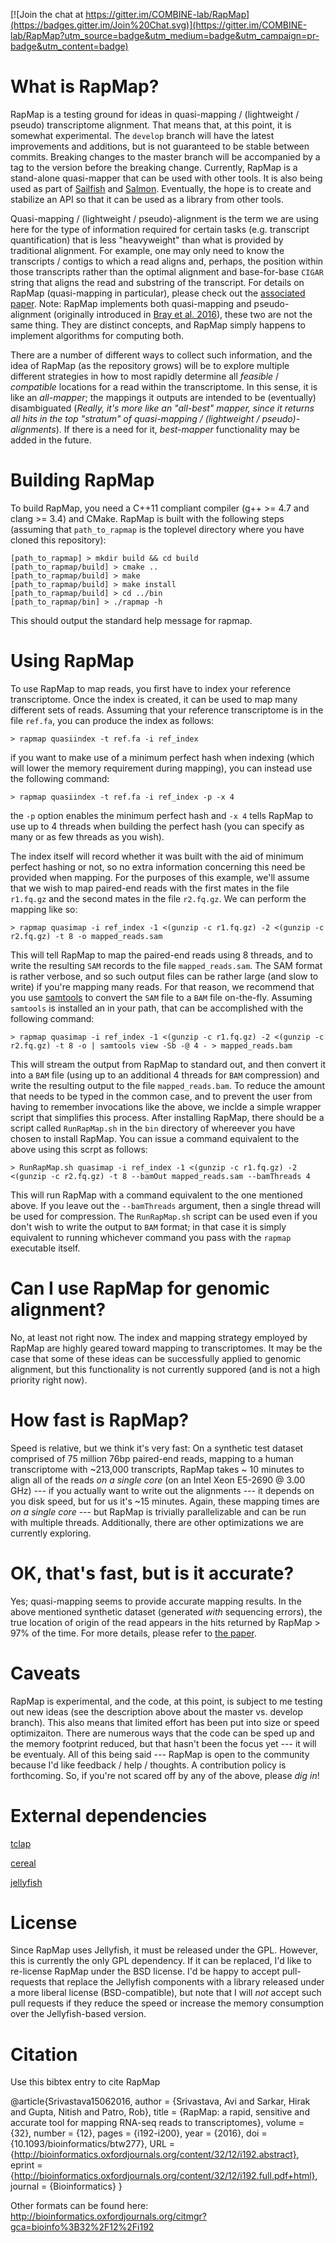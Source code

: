[![Join the chat at https://gitter.im/COMBINE-lab/RapMap](https://badges.gitter.im/Join%20Chat.svg)](https://gitter.im/COMBINE-lab/RapMap?utm_source=badge&utm_medium=badge&utm_campaign=pr-badge&utm_content=badge)

# What is RapMap?

RapMap is a testing ground for ideas in quasi-mapping / (lightweight / pseudo) transcriptome alignment.  That means that, at this point, it is somewhat experimental.  The `develop` branch will have the latest improvements and additions, but is not guaranteed to be stable between commits.  Breaking changes to the master branch will be accompanied by a tag to the version before the breaking change.  Currently, RapMap is a stand-alone quasi-mapper that can be used with other tools.  It is also being used as part of [Sailfish](https://github.com/kingsfordgroup/sailfish) and [Salmon](https://github.com/COMBINE-lab/salmon).  Eventually, the hope is to create and stabilize an API so that it can be used as a library from other tools.

Quasi-mapping / (lightweight / pseudo)-alignment is the term we are using here for the type of information required for certain tasks (e.g. 
transcript quantification) that is less "heavyweight" than what is provided by traditional alignment. For example, one may
only need to know the transcripts / contigs to which a read aligns and, perhaps, the position within those transcripts rather
than the optimal alignment and base-for-base `CIGAR` string that aligns the read and substring of the transcript.  For details on RapMap (quasi-mapping in particular), please check out the [associated paper](http://bioinformatics.oxfordjournals.org/content/32/12/i192.full.pdf). Note: RapMap implements both quasi-mapping and pseudo-alignment (originally introduced in [Bray et al. 2016](http://www.nature.com/nbt/journal/v34/n5/full/nbt.3519.html)), these two are not the same thing. They are distinct concepts, and RapMap simply happens to implement algorithms for computing both.

There are a number of different ways to collect such information, and the idea of RapMap (as the repository grows) will be to explore multiple different strategies in how to most rapidly determine all *feasible* / *compatible* locations for a read within the transcriptome.  In this sense, it is like an *all-mapper*; the mappings it outputs are intended to be (eventually) disambiguated (*Really, it's more like an "all-best" mapper, since it returns all hits in the top "stratum" of quasi-mapping / (lightweight / pseudo)-alignments*).  If there is a need for it, *best-mapper* functionality may be added in the future.

# Building RapMap

To build RapMap, you need a C++11 compliant compiler (g++ >= 4.7 and clang >= 3.4) and CMake.  RapMap is built with the following steps (assuming that `path_to_rapmap` is the toplevel directory where you have cloned this repository):

```
[path_to_rapmap] > mkdir build && cd build
[path_to_rapmap/build] > cmake ..
[path_to_rapmap/build] > make
[path_to_rapmap/build] > make install
[path_to_rapmap/build] > cd ../bin
[path_to_rapmap/bin] > ./rapmap -h
```
This should output the standard help message for rapmap.

# Using RapMap

To use RapMap to map reads, you first have to index your reference transcriptome.  Once the index is created, it can be used to map many different sets of reads.  Assuming that your reference transcriptome is in the file `ref.fa`, you can produce the index as follows:

```
> rapmap quasiindex -t ref.fa -i ref_index
```

if you want to make use of a minimum perfect hash when indexing (which will lower the memory requirement during mapping), you can instead use the following command:

```
> rapmap quasiindex -t ref.fa -i ref_index -p -x 4
```

the `-p` option enables the minimum perfect hash and `-x 4` tells RapMap to use up to 4 threads when building the perfect hash (you can specify as many or as few threads as you wish).

The index itself will record whether it was built with the aid of minimum perfect hashing or not, so no extra information concerning this need be provided when mapping.  For the purposes of this example, we'll assume that we wish to map paired-end reads with the first mates in the file `r1.fq.gz` and the second mates in the file `r2.fq.gz`.  We can perform the mapping like so:

```
> rapmap quasimap -i ref_index -1 <(gunzip -c r1.fq.gz) -2 <(gunzip -c r2.fq.gz) -t 8 -o mapped_reads.sam
```

This will tell RapMap to map the paired-end reads using 8 threads, and to write the resulting `SAM` records to the file `mapped_reads.sam`.  The SAM format is rather verbose, and so such output files can be rather large (and slow to write) if you're mapping many reads.  For that reason, we recommend that you use [samtools](http://www.htslib.org/) to convert the `SAM` file to a `BAM` file on-the-fly.  Assuming `samtools` is installed an in your path, that can be accomplished with the following command:

```
> rapmap quasimap -i ref_index -1 <(gunzip -c r1.fq.gz) -2 <(gunzip -c r2.fq.gz) -t 8 -o | samtools view -Sb -@ 4 - > mapped_reads.bam
```

This will stream the output from RapMap to standard out, and then convert it into a `BAM` file (using up to an additional 4 threads for `BAM` compression) and write the resulting output to the file `mapped_reads.bam`.  To reduce the amount that needs to be typed in the common case, and to prevent the user from having to remember invocations like the above, we inclde a simple wrapper script that simplifies this process.  After installing RapMap, there should be a script called `RunRapMap.sh` in the `bin` directory of whereever you have chosen to install RapMap.  You can issue a command equivalent to the above using this scrpt as follows:

```
> RunRapMap.sh quasimap -i ref_index -1 <(gunzip -c r1.fq.gz) -2 <(gunzip -c r2.fq.gz) -t 8 --bamOut mapped_reads.sam --bamThreads 4
```

This will run RapMap with a command equivalent to the one mentioned above.  If you leave out the `--bamThreads` argument, then a single thread will be used for compression.  The `RunRapMap.sh` script can be used even if you don't wish to write the output to `BAM` format; in that case it is simply equivalent to running whichever command you pass with the `rapmap` executable itself.

# Can I use RapMap for genomic alignment?

No, at least not right now.  The index and mapping strategy employed by RapMap are highly geared toward mapping to transcriptomes.  It may be the case that some of these ideas can be successfully applied to genomic alignment, but 
this functionality is not currently suppored (and is not a high priority right now).

# How fast is RapMap?

Speed is relative, but we think it's very fast: On a synthetic test dataset comprised of 75 million 76bp paired-end reads, mapping to a human transcriptome with ~213,000 transcripts, RapMap takes ~ 10 minutes to align all of the reads *on a single core* (on an Intel Xeon E5-2690 @ 3.00 GHz) --- if you actually want to write out the alignments --- it depends on you disk speed, but for us it's ~15 minutes. Again, these mapping times are *on a single core* --- but RapMap is trivially parallelizable and can be run with multiple threads.  Additionally, there are other optimizations we are currently exploring.

# OK, that's fast, but is it accurate?

Yes; quasi-mapping seems to provide accurate mapping results. In the above mentioned synthetic dataset (generated *with* sequencing errors), the true location of origin of the read appears in the hits returned by RapMap > 97% of the time. For more details, please refer to [the paper](http://bioinformatics.oxfordjournals.org/content/32/12/i192.full.pdf).

# Caveats

RapMap is experimental, and the code, at this point, is subject to me testing out new ideas (see the description above about the master vs. develop branch). This also means that limited effort has been put into size or speed optimizaiton.  There are numerous ways that the code can be sped up and the memory footprint reduced, but that hasn't been the focus yet --- it will be eventualy.  All of this being said --- RapMap is open to the community because I'd like feedback / help / thoughts.  A contribution policy is forthcoming.  So, if you're not scared off by any of the above, please *dig in*!

# External dependencies

[tclap](http://tclap.sourceforge.net/)

[cereal](https://github.com/USCiLab/cereal)

[jellyfish](https://github.com/gmarcais/Jellyfish)

# License 

Since RapMap uses Jellyfish, it must be released under the GPL.  However, this is currently the only GPL dependency.  If it can be replaced, I'd like to re-license RapMap under the BSD license.  I'd be happy to accept pull-requests that replace the Jellyfish components with a library released under a more liberal license (BSD-compatible), but note that I will *not* accept such pull requests if they reduce the speed or increase the memory consumption over the Jellyfish-based version.

# Citation

Use this bibtex entry to cite RapMap

@article{Srivastava15062016,
author = {Srivastava, Avi and Sarkar, Hirak and Gupta, Nitish and Patro, Rob}, 
title = {RapMap: a rapid, sensitive and accurate tool for mapping RNA-seq reads to transcriptomes},
volume = {32}, 
number = {12}, 
pages = {i192-i200}, 
year = {2016}, 
doi = {10.1093/bioinformatics/btw277},
URL = {http://bioinformatics.oxfordjournals.org/content/32/12/i192.abstract}, 
eprint = {http://bioinformatics.oxfordjournals.org/content/32/12/i192.full.pdf+html}, 
journal = {Bioinformatics} 
}

Other formats can be found here:
http://bioinformatics.oxfordjournals.org/citmgr?gca=bioinfo%3B32%2F12%2Fi192
